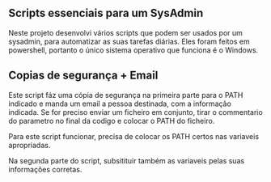 ## Scripts essenciais para um SysAdmin


Neste projeto desenvolvi vários scripts que podem ser usados por um sysadmin, para automatizar as suas tarefas diárias. Eles foram feitos em powershell, portanto o único sistema operativo que funciona é o Windows.


## Copias de segurança + Email

Este script fáz uma cópia de segurança na primeira parte para o PATH indicado e manda um email a pessoa destinada, com a informação indicada. Se for preciso enviar um ficheiro em conjunto, tirar o commentario do parametro no final da codigo e colocar o PATH do ficheiro.

Para este script funcionar, precisa de colocar os PATH certos nas variaveis apropriadas.

Na segunda parte do script, subsitituir também as variaveis pelas suas informações corretas.
